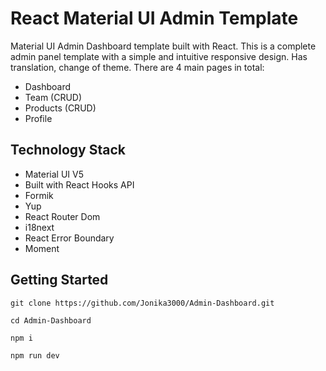 # React Material UI Admin Template

Material UI Admin Dashboard template built with React. This is a complete admin panel template with a simple and intuitive responsive design. Has translation, change of theme. There are 4 main pages in total:

* Dashboard
* Team (CRUD)
* Products (CRUD)
* Profile


## Technology Stack
* Material UI V5
* Built with React Hooks API
* Formik
* Yup
* React Router Dom
* i18next
* React Error Boundary
* Moment

## Getting Started

```
git clone https://github.com/Jonika3000/Admin-Dashboard.git
```
```
cd Admin-Dashboard
```
```
npm i
```
```
npm run dev
```
